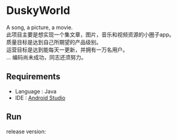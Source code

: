 # DuskyWorld
A song, a picture, a movie.  
此项目主要是想实现一个集文章，图片，音乐和视频资源的小圈子app。  
质量目标是达到自己所期望的产品级别。  
运营目标是达到能每天一更新，并拥有一万名用户。  
...
编码尚未成功，同志还须努力。  

## Requirements
* Language : Java
* IDE : [Android Studio](https://developer.android.com/studio/index.html)

## Run
release version:
